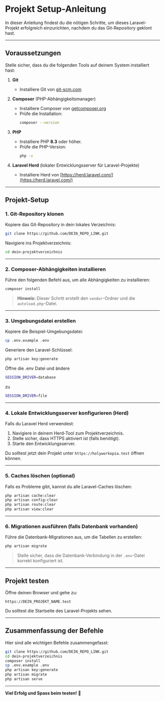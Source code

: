 # Projekt Setup-Anleitung

In dieser Anleitung findest du die nötigen Schritte, um dieses Laravel-Projekt erfolgreich einzurichten, nachdem du das Git-Repository geklont hast. 

---

## Voraussetzungen

Stelle sicher, dass du die folgenden Tools auf deinem System installiert hast:

1. **Git**
   - Installiere Git von [git-scm.com](https://git-scm.com/)

2. **Composer** (PHP-Abhängigkeitsmanager)
   - Installiere Composer von [getcomposer.org](https://getcomposer.org)
   - Prüfe die Installation:
     ```bash
     composer --version
     ```

3. **PHP**
   - Installiere PHP **8.3** oder höher.
   - Prüfe die PHP-Version:
     ```bash
     php -v
     ```

4. **Laravel Herd** (lokaler Entwicklungsserver für Laravel-Projekte)
   - Installiere Herd von [https://herd.laravel.com/](https://herd.laravel.com/)

---

## Projekt-Setup

### 1. Git-Repository klonen
Kopiere das Git-Repository in dein lokales Verzeichnis:

```bash
git clone https://github.com/DEIN_REPO_LINK.git
```

Navigiere ins Projektverzeichnis:
```bash
cd dein-projektverzeichnis
```

---

### 2. Composer-Abhängigkeiten installieren
Führe den folgenden Befehl aus, um alle Abhängigkeiten zu installieren:

```bash
composer install
```

> **Hinweis:** Dieser Schritt erstellt den `vendor`-Ordner und die `autoload.php`-Datei.

---

### 3. Umgebungsdatei erstellen
Kopiere die Beispiel-Umgebungsdatei:

```bash
cp .env.example .env
```

Generiere den Laravel-Schlüssel:

```bash
php artisan key:generate
```

Öffne die .env Datei und ändere

```bash
SESSION_DRIVER=database

```

zu

```bash
SESSION_DRIVER=file

```

---

### 4. Lokale Entwicklungsserver konfigurieren (Herd)

Falls du Laravel Herd verwendest:

1. Navigiere in deinem Herd-Tool zum Projektverzeichnis.
2. Stelle sicher, dass HTTPS aktiviert ist (falls benötigt).
3. Starte den Entwicklungsserver.

Du solltest jetzt dein Projekt unter `https://holyworkopia.test` öffnen können.

---

### 5. Caches löschen (optional)
Falls es Probleme gibt, kannst du alle Laravel-Caches löschen:

```bash
php artisan cache:clear
php artisan config:clear
php artisan route:clear
php artisan view:clear
```

---

### 6. Migrationen ausführen (falls Datenbank vorhanden)
Führe die Datenbank-Migrationen aus, um die Tabellen zu erstellen:

```bash
php artisan migrate
```

> Stelle sicher, dass die Datenbank-Verbindung in der `.env`-Datei korrekt konfiguriert ist.

---

## Projekt testen

Öffne deinen Browser und gehe zu:
```text
https://DEIN_PROJEKT_NAME.test
```

Du solltest die Startseite des Laravel-Projekts sehen.

---

## Zusammenfassung der Befehle

Hier sind alle wichtigen Befehle zusammengefasst:

```bash
git clone https://github.com/DEIN_REPO_LINK.git
cd dein-projektverzeichnis
composer install
cp .env.example .env
php artisan key:generate
php artisan migrate
php artisan serve
```

---

**Viel Erfolg und Spass beim testen!** 🚀
